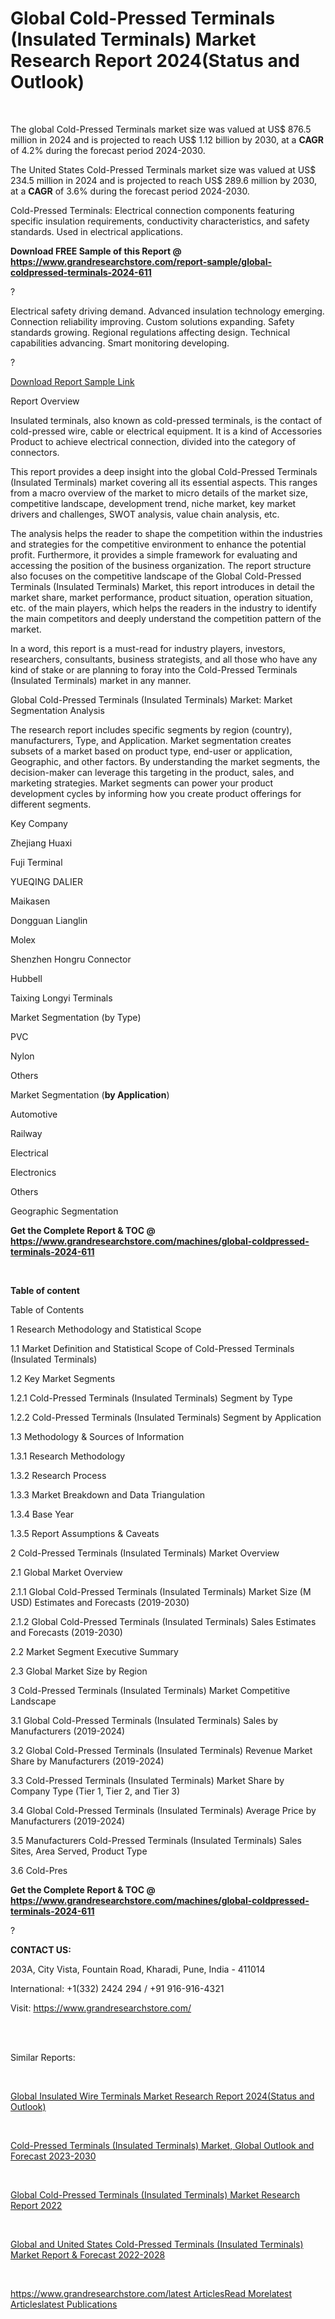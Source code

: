 <h1>Global Cold-Pressed Terminals (Insulated Terminals) Market Research Report 2024(Status and Outlook)</h1><br/><p>The global Cold-Pressed Terminals market size was valued at US$ 876.5 million in 2024 and is projected to reach US$ 1.12 billion by 2030, at a <strong>CAGR</strong> of 4.2% during the forecast period 2024-2030.</p>
 
 
 
 <p>The United States Cold-Pressed Terminals market size was valued at US$ 234.5 million in 2024 and is projected to reach US$ 289.6 million by 2030, at a <strong>CAGR</strong> of 3.6% during the forecast period 2024-2030.</p>
 
 
 
 <p>Cold-Pressed Terminals: Electrical connection components featuring specific insulation requirements, conductivity characteristics, and safety standards. Used in electrical applications.</p>
 
 
 
 <div><b>Download FREE Sample of this Report @ <a href="https://www.grandresearchstore.com/report-sample/global-coldpressed-terminals-2024-611">https://www.grandresearchstore.com/report-sample/global-coldpressed-terminals-2024-611</a></b></div>
 
 
 
 <p>? </p>
 
 
 
 <p>Electrical safety driving demand. Advanced insulation technology emerging. Connection reliability improving. Custom solutions expanding. Safety standards growing. Regional regulations affecting design. Technical capabilities advancing. Smart monitoring developing.</p>
 
 
 
 <p>? </p>
 
 
 
 <p><a href="https://www.grandresearchstore.com/mr-admin/report-sample/global-coldpressed-terminals-2024-611">Download Report Sample Link</a></p>
 
 
 
 <p>Report Overview</p>
 
 
 
 <p>Insulated terminals, also known as cold-pressed terminals, is the contact of cold-pressed wire, cable or electrical equipment. It is a kind of Accessories Product to achieve electrical connection, divided into the category of connectors.</p>
 
 
 
 <p>This report provides a deep insight into the global Cold-Pressed Terminals (Insulated Terminals) market covering all its essential aspects. This ranges from a macro overview of the market to micro details of the market size, competitive landscape, development trend, niche market, key market drivers and challenges, SWOT analysis, value chain analysis, etc.</p>
 
 
 
 <p>The analysis helps the reader to shape the competition within the industries and strategies for the competitive environment to enhance the potential profit. Furthermore, it provides a simple framework for evaluating and accessing the position of the business organization. The report structure also focuses on the competitive landscape of the Global Cold-Pressed Terminals (Insulated Terminals) Market, this report introduces in detail the market share, market performance, product situation, operation situation, etc. of the main players, which helps the readers in the industry to identify the main competitors and deeply understand the competition pattern of the market.</p>
 
 
 
 <p>In a word, this report is a must-read for industry players, investors, researchers, consultants, business strategists, and all those who have any kind of stake or are planning to foray into the Cold-Pressed Terminals (Insulated Terminals) market in any manner.</p>
 
 
 
 <p>Global Cold-Pressed Terminals (Insulated Terminals) Market: Market Segmentation Analysis</p>
 
 
 
 <p>The research report includes specific segments by region (country), manufacturers, Type, and Application. Market segmentation creates subsets of a market based on product type, end-user or application, Geographic, and other factors. By understanding the market segments, the decision-maker can leverage this targeting in the product, sales, and marketing strategies. Market segments can power your product development cycles by informing how you create product offerings for different segments.</p>
 
 
 
 <p>Key Company</p>
 
 
 
 <p>Zhejiang Huaxi</p>
 
 
 
 <p>Fuji Terminal</p>
 
 
 
 <p>YUEQING DALIER</p>
 
 
 
 <p>Maikasen</p>
 
 
 
 <p>Dongguan Lianglin</p>
 
 
 
 <p>Molex</p>
 
 
 
 <p>Shenzhen Hongru Connector</p>
 
 
 
 <p>Hubbell</p>
 
 
 
 <p>Taixing Longyi Terminals</p>
 
 
 
 <p>Market Segmentation (by Type)</p>
 
 
 
 <p>PVC</p>
 
 
 
 <p>Nylon</p>
 
 
 
 <p>Others</p>
 
 
 
 <p>Market Segmentation (<strong>by Application</strong>)</p>
 
 
 
 <p>Automotive</p>
 
 
 
 <p>Railway</p>
 
 
 
 <p>Electrical</p>
 
 
 
 <p>Electronics</p>
 
 
 
 <p>Others</p>
 
 
 
 <p>Geographic Segmentation</p>
 
 
 
 <div><b>Get the Complete Report & TOC @ <a href="https://www.grandresearchstore.com/machines/global-coldpressed-terminals-2024-611">https://www.grandresearchstore.com/machines/global-coldpressed-terminals-2024-611</a></b></div>
 
 
 
 <p><br />
 
 <b>Table of content</b></p>
 
 
 
 <p>Table of Contents<br />
 
 1 Research Methodology and Statistical Scope<br />
 
 1.1 Market Definition and Statistical Scope of Cold-Pressed Terminals (Insulated Terminals)<br />
 
 1.2 Key Market Segments<br />
 
 1.2.1 Cold-Pressed Terminals (Insulated Terminals) Segment by Type<br />
 
 1.2.2 Cold-Pressed Terminals (Insulated Terminals) Segment by Application<br />
 
 1.3 Methodology & Sources of Information<br />
 
 1.3.1 Research Methodology<br />
 
 1.3.2 Research Process<br />
 
 1.3.3 Market Breakdown and Data Triangulation<br />
 
 1.3.4 Base Year<br />
 
 1.3.5 Report Assumptions & Caveats<br />
 
 2 Cold-Pressed Terminals (Insulated Terminals) Market Overview<br />
 
 2.1 Global Market Overview<br />
 
 2.1.1 Global Cold-Pressed Terminals (Insulated Terminals) Market Size (M USD) Estimates and Forecasts (2019-2030)<br />
 
 2.1.2 Global Cold-Pressed Terminals (Insulated Terminals) Sales Estimates and Forecasts (2019-2030)<br />
 
 2.2 Market Segment Executive Summary<br />
 
 2.3 Global Market Size by Region<br />
 
 3 Cold-Pressed Terminals (Insulated Terminals) Market Competitive Landscape<br />
 
 3.1 Global Cold-Pressed Terminals (Insulated Terminals) Sales by Manufacturers (2019-2024)<br />
 
 3.2 Global Cold-Pressed Terminals (Insulated Terminals) Revenue Market Share by Manufacturers (2019-2024)<br />
 
 3.3 Cold-Pressed Terminals (Insulated Terminals) Market Share by Company Type (Tier 1, Tier 2, and Tier 3)<br />
 
 3.4 Global Cold-Pressed Terminals (Insulated Terminals) Average Price by Manufacturers (2019-2024)<br />
 
 3.5 Manufacturers Cold-Pressed Terminals (Insulated Terminals) Sales Sites, Area Served, Product Type<br />
 
 3.6 Cold-Pres</p>
 
 
 
 <div><b>Get the Complete Report & TOC @ <a href="https://www.grandresearchstore.com/machines/global-coldpressed-terminals-2024-611">https://www.grandresearchstore.com/machines/global-coldpressed-terminals-2024-611</a></b></div>
 
 
 
 <p>? </p>
 
 
 
 <p><b>CONTACT US:</b><br />
 
 203A, City Vista, Fountain Road, Kharadi, Pune, India - 411014<br />
 
 International: +1(332) 2424 294 / +91 916-916-4321<br />
 
 Visit: <a href="https://www.grandresearchstore.com/">https://www.grandresearchstore.com/</a><br />
 
 <br />
 
 <br />
 
 Similar Reports:<br />
 
 <br />
 
 <a href="https://www.grandresearchstore.com/machines/global-insulated-wire-terminals-2024-834">Global Insulated Wire Terminals Market Research Report 2024(Status and Outlook)</a><br />
 
 <br />
 
 <a href="https://www.grandresearchstore.com/chemicals-and-materials/global-coldpressed-terminals-forecast-2023-2030-757">Cold-Pressed Terminals (Insulated Terminals) Market, Global Outlook and Forecast 2023-2030</a><br />
 
 <br />
 
 <a href="https://www.grandresearchstore.com/chemicals-and-materials/global-coldpressed-terminals-2022-393">Global Cold-Pressed Terminals (Insulated Terminals) Market Research Report 2022</a><br />
 
 <br />
 
 <a href="https://www.grandresearchstore.com/chemicals-and-materials/global-united-states-coldpressed-terminals-2022-2028-234">Global and United States Cold-Pressed Terminals (Insulated Terminals) Market Report & Forecast 2022-2028</a><br />
 
 <br />
 
 <a href="https://gyeongbokgung.com">https://www.grandresearchstore.com/</a><a href="https://hallyeomaritime.com">latest Articles</a><a href="https://jingwansa.com">Read More</a><a href="https://nguoiviet.jp/">latest Articles</a><a href="https://www.intelmarketresearch.com/">latest Publications</a></p>